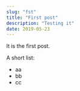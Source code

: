 ```yaml
---
slug: "fst"
title: "First post"
description: "Testing it"
date: 2019-05-23
---
```


It is the first post.

A short list:

- aa
- bb
- cc
